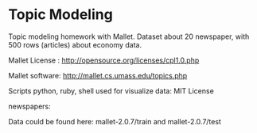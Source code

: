 Topic Modeling
==============

Topic modeling homework with Mallet. Dataset about 20 newspaper, with 500 rows (articles)  about economy data.

Mallet License : http://opensource.org/licenses/cpl1.0.php

Mallet software: http://mallet.cs.umass.edu/topics.php

Scripts python, ruby, shell used for visualize data: MIT License


newspapers:

Data could be found here: mallet-2.0.7/train and mallet-2.0.7/test

